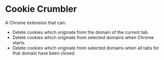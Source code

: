 # Cookie Crumbler

A Chrome extension that can:
  * Delete cookies which originate from the domain of the current tab.
  * Delete cookies which originate from selected domains when Chrome starts.
  * Delete cookies which originate from selected domains when all tabs for that domain have been closed.
